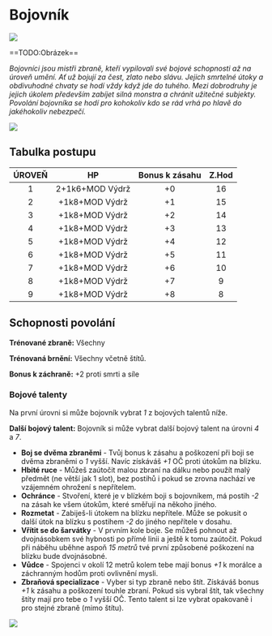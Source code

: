 # Bojovník

<img src="/assets/sep_line.png"/>

==TODO:Obrázek==

*Bojovníci jsou mistři zbraně, kteří vypilovali své bojové schopnosti až na úroveň umění. Ať už bojují za čest, zlato nebo slávu. Jejich smrtelné útoky a obdivuhodné chvaty se hodí vždy když jde do tuhého. Mezi dobrodruhy je jejich úkolem především zabíjet silná monstra a chránit užitečné subjekty. Povolání bojovníka se hodí pro kohokoliv kdo se rád vrhá po hlavě do jakéhokoliv nebezpečí.*

<img src="/assets/sep_line.png"/>

## Tabulka postupu

| ÚROVEŇ |       HP        | Bonus k zásahu | Z.Hod |
| :----: | :-------------: | :------------: | :---: |
|   1    | 2+1k6+MOD Výdrž |       +0       |  16   |
|   2    | +1k8+MOD Výdrž  |       +1       |  15   |
|   3    | +1k8+MOD Výdrž  |       +2       |  14   |
|   4    | +1k8+MOD Výdrž  |       +3       |  13   |
|   5    | +1k8+MOD Výdrž  |       +4       |  12   |
|   6    | +1k8+MOD Výdrž  |       +5       |  11   |
|   7    | +1k8+MOD Výdrž  |       +6       |  10   |
|   8    | +1k8+MOD Výdrž  |       +7       |   9   |
|   9    | +1k8+MOD Výdrž  |       +8       |   8   |

## Schopnosti povolání

**Trénované zbraně:** Všechny 

**Trénovaná brnění:** Všechny včetně štítů.

**Bonus k záchraně:** +2 proti smrti a síle

### Bojové talenty

Na první úrovni si může bojovník vybrat *1* z bojových talentů níže.

**Další bojový talent:** Bojovník si může vybrat další bojový talent na úrovni *4* a *7*.

- **Boj se dvěma zbraněmi** - Tvůj bonus k zásahu a poškození při boji se dvěma zbraněmi o *1* vyšší. Navíc získáváš *+1* OČ proti útokům na blízku.
- **Hbité ruce** - Můžeš zaútočit malou zbraní na dálku nebo použít malý předmět (ne větší jak 1 slot), bez postihů i pokud se zrovna nachází ve vzájemném ohrožení s nepřítelem.
- **Ochránce** - Stvoření, které je v blízkém boji s bojovníkem, má postih *-2* na zásah ke všem útokům, které směřují na někoho jiného.
- **Rozmetat** - Zabiješ-li útokem na blízku nepřítele. Může se pokusit o další útok na blízku s postihem *-2* do jiného nepřítele v dosahu.
- **Vřítit se do šarvátky** - V prvním kole boje. Se můžeš pohnout až dvojnásobkem své hybnosti po přímé linii a ještě k tomu zaútočit. Pokud při náběhu uběhne aspoň *15 metrů* tvé první způsobené poškození na blízku bude dvojnásobné.
- **Vůdce** - Spojenci v okolí 12 metrů kolem tebe mají bonus *+1* k morálce a záchranným hodům proti ovlivnění mysli.
- **Zbraňová specializace** - Vyber si typ zbraně nebo štít. Získáváš bonus *+1* k zásahu a poškození touhle zbraní. Pokud sis vybral štít, tak všechny štíty mají pro tebe o *1* vyšší OČ. Tento talent si lze vybrat opakovaně i pro stejné zbraně (mimo štítu). 

<img src="/assets/sep_line.png"/>
